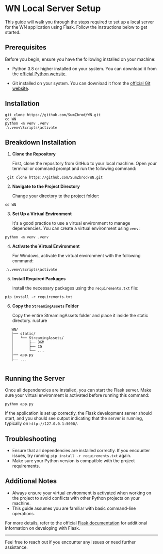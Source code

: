 # WN Local Server Setup

This guide will walk you through the steps required to set up a local server for the WN application using Flask. Follow the instructions below to get started.

## Prerequisites

Before you begin, ensure you have the following installed on your machine:
<ul data-start="200" data-end="360">
<li data-start="200" data-end="278">
<p data-start="202" data-end="278"><span class="relative -mx-px my-[-0.2rem] rounded px-px py-[0.2rem] transition-colors duration-100 ease-in-out"><span class="_fadeIn_m1hgl_8">Python </span><span class="_fadeIn_m1hgl_8">3.8 </span><span class="_fadeIn_m1hgl_8">or </span><span class="_fadeIn_m1hgl_8">higher </span><span class="_fadeIn_m1hgl_8">installed </span><span class="_fadeIn_m1hgl_8">on </span><span class="_fadeIn_m1hgl_8">your </span><span class="_fadeIn_m1hgl_8">system. </span><span class="_fadeIn_m1hgl_8">You </span><span class="_fadeIn_m1hgl_8">can </span><span class="_fadeIn_m1hgl_8">download </span><span class="_fadeIn_m1hgl_8">it </span><span class="_fadeIn_m1hgl_8">from </span><span class="_fadeIn_m1hgl_8">the </span><a href="https://www.python.org/downloads/" data-start="76" data-end="136" rel="noopener noreferrer" target="_new"><span class="_fadeIn_m1hgl_8">official </span><span class="_fadeIn_m1hgl_8">Python </span><span class="_fadeIn_m1hgl_8">website</span></a><span class="_fadeIn_m1hgl_8">.</span></span></p>
</li>
<li data-start="280" data-end="360">
<p data-start="282" data-end="360"><span class="relative -mx-px my-[-0.2rem] rounded px-px py-[0.2rem] transition-colors duration-100 ease-in-out"><span class="_fadeIn_m1hgl_8">Git </span><span class="_fadeIn_m1hgl_8">installed </span><span class="_fadeIn_m1hgl_8">on </span><span class="_fadeIn_m1hgl_8">your </span><span class="_fadeIn_m1hgl_8">system. </span><span class="_fadeIn_m1hgl_8">You </span><span class="_fadeIn_m1hgl_8">can </span><span class="_fadeIn_m1hgl_8">download </span><span class="_fadeIn_m1hgl_8">it </span><span class="_fadeIn_m1hgl_8">from </span><span class="_fadeIn_m1hgl_8">the </span><a href="https://git-scm.com/downloads" data-start="59" data-end="112" rel="noopener noreferrer" target="_new"><span class="_fadeIn_m1hgl_8">official </span><span class="_fadeIn_m1hgl_8">Git </span><span class="_fadeIn_m1hgl_8">website</span></a><span class="_fadeIn_m1hgl_8">.</span></span></p>
</li>
</ul>

## Installation
```
git clone https://github.com/SumZbrod/WN.git
cd WN
python -m venv .venv
.\.venv\Scripts\activate
```

## Breakdown Installation

1. **Clone the Repository**

   First, clone the repository from GitHub to your local machine. Open your terminal or command prompt and run the following command:
   
```
 git clone https://github.com/SumZbrod/WN.git
```

2. **Navigate to the Project Directory**

   Change your directory to the project folder:
   
```
cd WN
```


3. **Set Up a Virtual Environment**

   It's a good practice to use a virtual environment to manage dependencies. You can create a virtual environment using `venv`:

```
python -m venv .venv
```


4. **Activate the Virtual Environment**

   For Windows, activate the virtual environment with the following command:

```
.\.venv\Scripts\activate
```


5. **Install Required Packages**

   Install the necessary packages using the `requirements.txt` file:

```
pip install -r requirements.txt
```

6. **Copy the `StreamingAssets` Folder**

   Copy the entire StreamingAssets folder and place it inside the static directory.
ructure
```
   WN/
   ├── static/
   │   └── StreamingAssets/
   │       ├── BGM
   │       ├── CG
   │       └── ...
   ├── app.py
   ├── ...
   
```


## Running the Server

Once all dependencies are installed, you can start the Flask server. Make sure your virtual environment is activated before running this command:
```
python app.py
```


If the application is set up correctly, the Flask development server should start, and you should see output indicating that the server is running, typically on `http://127.0.0.1:5000/`.

## Troubleshooting

- Ensure that all dependencies are installed correctly. If you encounter issues, try running `pip install -r requirements.txt` again.
- Make sure your Python version is compatible with the project requirements.

## Additional Notes

- Always ensure your virtual environment is activated when working on the project to avoid conflicts with other Python projects on your machine.
- This guide assumes you are familiar with basic command-line operations.

For more details, refer to the official [Flask documentation](https://flask.palletsprojects.com/) for additional information on developing with Flask.

---

Feel free to reach out if you encounter any issues or need further assistance.

